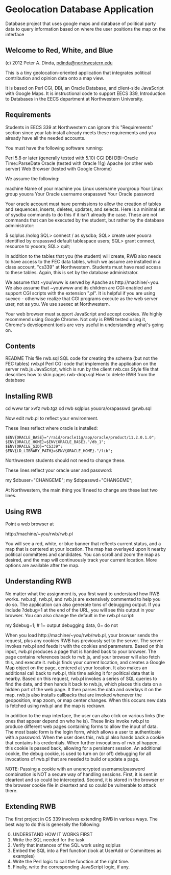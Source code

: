 # Geolocation Database Application
Database project that uses google maps and database of political party data to query information based on where the user positions the map on the interface


## Welcome to Red, White, and Blue

(c) 2012 Peter A. Dinda, pdinda@northwestern.edu

This is a tiny geolocation-oriented application that integrates
political contribution and opinion data onto a map view.   

It is based on Perl CGI, DBI, an Oracle Database, and client-side
JavaScript with Google Maps.  It is instructional code to support EECS
339, Introduction to Databases in the EECS department at Northwestern
University.

Requirements
------------

Students in EECS 339 at Northwestern can ignore this "Requirements"
section since your lab install already meets these requirements and
you already have all the needed accounts.

You must have the following software running:

   Perl 5.8 or later (generally tested with 5.10)
     CGI
     DBI
     DBI::Oracle
     Time::ParseDate
   Oracle    (tested with Oracle 11g)
   Apache    (or other web server)
   Web Browser (tested with Google Chrome)

We assume the following:
   
   machine     Name of your machine
   you         Linux username
   yourgroup   Your Linux group
   youora      Your Oracle username
   orapasswd   Your Oracle password

Your oracle account must have permissions to allow the creation of
tables and sequences, inserts, deletes, updates, and selects.  Here 
is a minimal set of sysdba commands to do this if it isn't already the
case.  These are not commands that can be executed by the 
student, but rather by the database administrator:

$ sqlplus /nolog
SQL> connect / as sysdba;
SQL> create user youora identified by orapasswd default tablespace users;
SQL> grant connect, resource to youora;
SQL> quit;

In addition to the tables that you (the student) will create, RWB also
needs to have access to the FEC data tables, which we assume are
installed in a class account, "cs339" at Northwestern.  Students must
have read access to these tables.  Again, this is set by the database
administrator.

We assume that ~you/www is served by Apache as http://machine/~you.
We also assume that ~you/www and its children are CGI-enabled and
support CGI scripts with the extension ".pl".   It is helpful if 
you are using suexec - otherwise realize that CGI programs execute as
the web server user, not as you.   We use suexec at Northwestern.

Your web browser must support JavaScript and accept cookies.  We
highly recommend using Google Chrome.  Not only is RWB tested using it,
Chrome's development tools are very useful in understanding what's 
going on.


Contents
--------

   README         This file
   rwb.sql        SQL code for creating the schema (but not the FEC tables)
   rwb.pl         Perl CGI code that implements the application on the server
   rwb.js         JavaScript, which is run by the client 
   rwb.css        Style file that describes how to skin pages
   rwb-drop.sql   How to delete RWB from the database


Installing RWB
--------------

cd www
tar xvfz rwb.tgz
cd rwb
sqlplus youora/orapasswd @rwb.sql

Now edit rwb.pl to reflect your environment.  

These lines reflect where oracle is installed:

    $ENV{ORACLE_BASE}="/raid/oracle11g/app/oracle/product/11.2.0.1.0";
    $ENV{ORACLE_HOME}=$ENV{ORACLE_BASE}."/db_1";
    $ENV{ORACLE_SID}="CS339";
    $ENV{LD_LIBRARY_PATH}=$ENV{ORACLE_HOME}."/lib";

Northwestern students should not need to change these.

These lines reflect your oracle user and password:

my $dbuser="CHANGEME";
my $dbpasswd="CHANGEME";

At Northwestern, the main thing you'll need to change are these 
last two lines.

Using RWB
---------

Point a web browser at

http://machine/~you/rwb/rwb.pl

You will see a red, white, or blue banner that reflects current status, 
and a map that is centered at your location.  The map has overlayed 
upon it nearby political committees and candidates.   You can scroll
and zoom the map as desired, and the map will continuously track your
current location.  More options are available after the map.

Understanding RWB
-----------------

No matter what the assignment is, you first want to understand how
RWB works.  rwb.sql, rwb.pl, and rwb.js are extensively commented
to help you do so.   The application can also generate tons of 
debugging output.   If you include ?debug=1 at the end of the URL, 
you will see this output in your browser.  You can also change the
default in the rwb.pl script:

my $debug=1;  # 1= output debugging data, 0= do not

When you load http://machine/~you/rwb/rwb.pl, your browser sends the
request, plus any cookies RWB has previously set to the server.  The
server invokes rwb.pl and feeds it with the cookies and parameters.
Based on this input, rwb.pl produces a page that is handed back to
your browser.  The page contains references back to rwb.js, and your
browser will also fetch this, and execute it.  rwb.js finds your
current location, and creates a Google Map object on the page,
centered at your location.  It also makes an additional call back to
rwb.pl, this time asking it for political data that is nearby.  Based
on this request, rwb.pl invokes a series of SQL queries to find the
data, and then hands it back to rwb.js, which places this data on a
hidden part of the web page.  It then parses the data and overlays it
on the map.  rwb.js also installs callbacks that are invoked whenever
the geoposition, map zoom, or map center changes.  When this occurs
new data is fetched using rwb.pl and the map is redrawn. 

In addition to the map interface, the user can also click on various
links (the ones that appear depend on who he is).  These links invoke
rwb.pl to produce different web pages containing forms to allow the
input of data.  The most basic form is the login form, which allows a
user to authenticate with a password.  When the user does this, rwb.pl
also hands back a cookie that contains his credentials.  When further
invocations of rwb.pl happen, this cookie is passed back, allowing for
a persistent session.  An additional cookie, the debug cookie, is used
to turn on (or off) debugging for all invocations of rwb.pl that are
needed to build or update a page.

NOTE: Passing a cookie with an unencrypted username/password
combination is NOT a secure way of handling sessions.  First, it is
sent in cleartext and so could be intercepted.  Second, it is stored
in the browser or the browser cookie file in cleartext and so could be
vulnerable to attack there.   


Extending RWB
-------------

The first project in CS 339 involves extending RWB in various
ways.  The best way to do this is generally the following:

0. UNDERSTAND HOW IT WORKS FIRST
1. Write the SQL needed for the task
2. Verify that instances of the SQL work using sqlplus
3. Embed the SQL into a Perl function (look at UserAdd or Committees 
   as examples)
4. Write the Perl logic to call the function at the
   right time.
5. Finally, write the corresponding JavaScript logic, if any.




